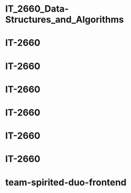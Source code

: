 # IT_2660_Data-Structures_and_Algorithms
# IT-2660
# IT-2660
# IT-2660
# IT-2660
# IT-2660
# IT-2660
# team-spirited-duo-frontend
